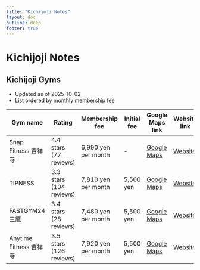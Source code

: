 ```yaml
---
title: "Kichijoji Notes"
layout: doc
outline: deep
footer: true
---
```


# Kichijoji Notes


## Kichijoji Gyms

* Updated as of 2025-10-02
* List ordered by monthly membership fee

| Gym name               | Rating                  | Membership fee      | Initial fee | Google Maps link              | Website link               |
| ---------------------- | ----------------------- | ------------------- | ----------- | ----------------------------- | -------------------------- |
| Snap Fitness 吉祥寺    | 4.4 stars (77 reviews)  | 6,990 yen per month | -           | [Google Maps][snap-google]    | [Website][snap-website]    |
| TIPNESS                | 3.3 stars (104 reviews) | 7,810 yen per month | 5,500 yen   | [Google Maps][tipness-google] | [Website][tipness-website] |
| FASTGYM24 三鷹         | 3.4 stars (28 reviews)  | 7,480 yen per month | 5,500 yen   | [Google Maps][fastgym-google] | [Website][fastgym-website] |
| Anytime Fitness 吉祥寺 | 3.5 stars (126 reviews) | 7,920 yen per month | 5,500 yen   | [Google Maps][anytime-google] | [Website][anytime-website] |

[tipness-google]: https://maps.app.goo.gl/jaCLDsTCRWubEwGe8
[tipness-website]: https://tip.tipness.co.jp/shop_info/SHP004/
[fastgym-google]: https://goo.gl/maps/GfmEPCVowFRFNdmN8
[fastgym-website]: https://fastgym24.tipness.co.jp/shop/SHP303/plan/
[anytime-google]: https://goo.gl/maps/h9wgFgwWACsYKM4GA
[anytime-website]: https://www.anytimefitness.co.jp/kichijoji/price/
[snap-google]: https://maps.app.goo.gl/tRbXTziVeyg2B9iL8
[snap-website]: https://www.snapfitness.jp/locations/kichijoji/#price



